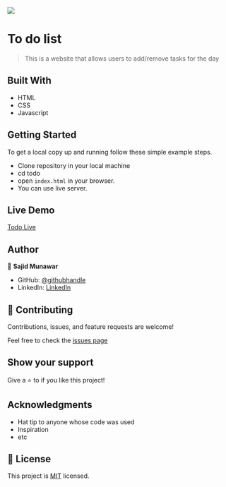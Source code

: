 ![](https://img.shields.io/badge/Microverse-blueviolet)

# To do list

> This is a website that allows users to add/remove tasks for the day


## Built With

- HTML
- CSS 
- Javascript

## Getting Started

To get a local copy up and running follow these simple example steps.

- Clone repository in your local machine 
- cd todo
- open `index.html` in your browser.
- You can use live server.

## Live Demo

[Todo Live](https://sajid-munawar.github.io/Todo-do-list/)

## Author

👤 **Sajid Munawar**

- GitHub: [@githubhandle](https://github.com/sajid-munawar)
- LinkedIn: [LinkedIn](https://www.linkedin.com/in/sajid-munawar-41ba26180/)

## 🤝 Contributing

Contributions, issues, and feature requests are welcome!

Feel free to check the [issues page](https://github.com/sajid-munawar/Todo-do-list/issues)

## Show your support

Give a ⭐️ to if you like this project!


## Acknowledgments

- Hat tip to anyone whose code was used
- Inspiration
- etc

## 📝 License

This project is [MIT](./MIT.md) licensed.

